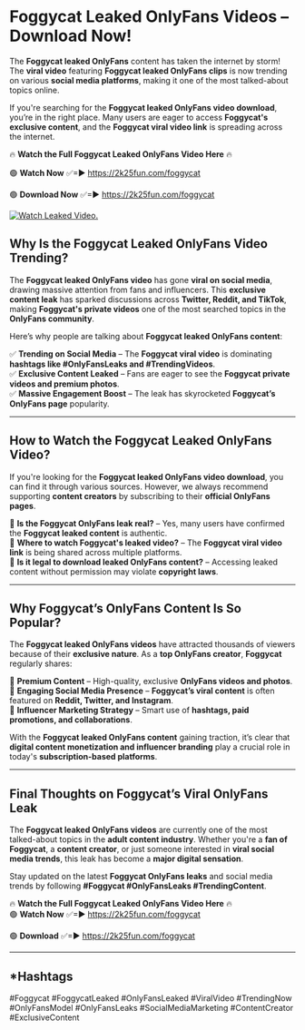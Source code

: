 # Foggycat Leaked OnlyFans Videos – Download Now!

The **Foggycat leaked OnlyFans** content has taken the internet by storm! The **viral video** featuring **Foggycat leaked OnlyFans clips** is now trending on various **social media platforms**, making it one of the most talked-about topics online.  

If you're searching for the **Foggycat leaked OnlyFans video download**, you’re in the right place. Many users are eager to access **Foggycat's exclusive content**, and the **Foggycat viral video link** is spreading across the internet.  

🔥 **Watch the Full Foggycat Leaked OnlyFans Video Here** 🔥  

🟢 **Watch Now** ✅=► https://2k25fun.com/foggycat

🟢 **Download Now** ✅=► https://2k25fun.com/foggycat

[![Watch Leaked Video.](https://miro.medium.com/v2/resize:fit:828/format:webp/1*cilzJN44JGOrTw9NJCrNHA.gif "Watch Leaked Video")](https://2k25fun.com/foggycat)

## **Why Is the Foggycat Leaked OnlyFans Video Trending?**  

The **Foggycat leaked OnlyFans video** has gone **viral on social media**, drawing massive attention from fans and influencers. This **exclusive content leak** has sparked discussions across **Twitter, Reddit, and TikTok**, making **Foggycat's private videos** one of the most searched topics in the **OnlyFans community**.  

Here’s why people are talking about **Foggycat leaked OnlyFans content**:  

✅ **Trending on Social Media** – The **Foggycat viral video** is dominating **hashtags like #OnlyFansLeaks and #TrendingVideos**.  
✅ **Exclusive Content Leaked** – Fans are eager to see the **Foggycat private videos and premium photos**.  
✅ **Massive Engagement Boost** – The leak has skyrocketed **Foggycat’s OnlyFans page** popularity.  

---

## **How to Watch the Foggycat Leaked OnlyFans Video?**  

If you're looking for the **Foggycat leaked OnlyFans video download**, you can find it through various sources. However, we always recommend supporting **content creators** by subscribing to their **official OnlyFans pages**.  

🔹 **Is the Foggycat OnlyFans leak real?** – Yes, many users have confirmed the **Foggycat leaked content** is authentic.  
🔹 **Where to watch Foggycat's leaked video?** – The **Foggycat viral video link** is being shared across multiple platforms.  
🔹 **Is it legal to download leaked OnlyFans content?** – Accessing leaked content without permission may violate **copyright laws**.  

---

## **Why Foggycat’s OnlyFans Content Is So Popular?**  

The **Foggycat leaked OnlyFans videos** have attracted thousands of viewers because of their **exclusive nature**. As a **top OnlyFans creator**, **Foggycat** regularly shares:  

📌 **Premium Content** – High-quality, exclusive **OnlyFans videos and photos**.  
📌 **Engaging Social Media Presence** – **Foggycat’s viral content** is often featured on **Reddit, Twitter, and Instagram**.  
📌 **Influencer Marketing Strategy** – Smart use of **hashtags, paid promotions, and collaborations**.  

With the **Foggycat leaked OnlyFans content** gaining traction, it’s clear that **digital content monetization and influencer branding** play a crucial role in today's **subscription-based platforms**.  

---

## **Final Thoughts on Foggycat’s Viral OnlyFans Leak**  

The **Foggycat leaked OnlyFans videos** are currently one of the most talked-about topics in the **adult content industry**. Whether you're a **fan of Foggycat**, a **content creator**, or just someone interested in **viral social media trends**, this leak has become a **major digital sensation**.  

Stay updated on the latest **Foggycat OnlyFans leaks** and social media trends by following **#Foggycat #OnlyFansLeaks #TrendingContent**.  

🔥 **Watch the Full Foggycat Leaked OnlyFans Video Here** 🔥  
🟢 **Watch Now** ✅=► https://2k25fun.com/foggycat

🟢 **Download** ✅=► https://2k25fun.com/foggycat

---

## *Hashtags
#Foggycat #FoggycatLeaked #OnlyFansLeaked #ViralVideo #TrendingNow #OnlyFansModel #OnlyFansLeaks #SocialMediaMarketing #ContentCreator #ExclusiveContent  